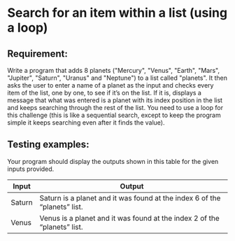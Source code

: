 # Search for an item within a list (using a loop)

## Requirement:

Write a program that adds 8 planets ("Mercury", "Venus", "Earth", "Mars", "Jupiter", "Saturn", "Uranus" and "Neptune") to a list called "planets".
It then asks the user to enter a name of a planet as the input and checks every item of the list, one by one, to see if it’s on the list.
If it is, displays a message that what was entered is a planet with its index position in the list and keeps searching through the rest of the list.
You need to use a loop for this challenge (this is like a sequential search, except to keep the program simple it keeps searching even after it finds the value).

## Testing examples:

Your program should display the outputs shown in this table for the given inputs provided.

| Input  | Output                                                                    |
|--------|---------------------------------------------------------------------------|
| Saturn | Saturn is a planet and it was found at the index 6 of the “planets” list. |
| Venus  | Venus is a planet and it was found at the index 2 of the “planets” list.  |
